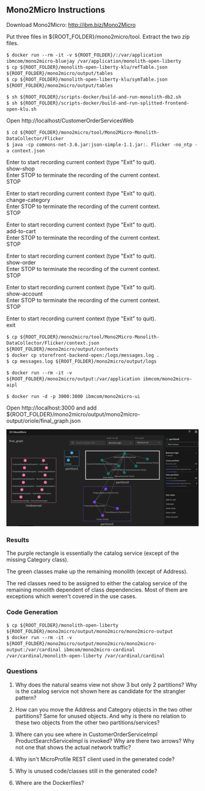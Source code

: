 ## Mono2Micro Instructions

Download Mono2Micro: http://ibm.biz/Mono2Micro 

Put three files in ${ROOT_FOLDER}/mono2micro/tool. Extract the two zip files.

```
$ docker run --rm -it -v ${ROOT_FOLDER}/:/var/application ibmcom/mono2micro-bluejay /var/application/monolith-open-liberty
$ cp ${ROOT_FOLDER}/monolith-open-liberty-klu/refTable.json ${ROOT_FOLDER}/mono2micro/output/tables
$ cp ${ROOT_FOLDER}/monolith-open-liberty-klu/symTable.json ${ROOT_FOLDER}/mono2micro/output/tables
```

```
$ sh ${ROOT_FOLDER}/scripts-docker/build-and-run-monolith-db2.sh
$ sh ${ROOT_FOLDER}/scripts-docker/build-and-run-splitted-frontend-open-klu.sh
```

Open http://localhost/CustomerOrderServicesWeb

```
$ cd ${ROOT_FOLDER}/mono2micro/tool/Mono2Micro-Monolith-DataCollector/Flicker
$ java -cp commons-net-3.6.jar:json-simple-1.1.jar:. Flicker -no_ntp -a context.json
```

Enter <Label> to start recording current context (type "Exit" to quit).  
show-shop  
Enter STOP to terminate the recording of the current context.  
STOP  

Enter <Label> to start recording current context (type "Exit" to quit).  
change-category  
Enter STOP to terminate the recording of the current context.  
STOP 

Enter <Label> to start recording current context (type "Exit" to quit).  
add-to-cart  
Enter STOP to terminate the recording of the current context.  
STOP  

Enter <Label> to start recording current context (type "Exit" to quit).  
show-order  
Enter STOP to terminate the recording of the current context.  
STOP  

Enter <Label> to start recording current context (type "Exit" to quit).  
show-account  
Enter STOP to terminate the recording of the current context.  
STOP
     
Enter <Label> to start recording current context (type "Exit" to quit).  
exit

```
$ cp ${ROOT_FOLDER}/mono2micro/tool/Mono2Micro-Monolith-DataCollector/Flicker/context.json ${ROOT_FOLDER}/mono2micro/output/contexts
$ docker cp storefront-backend-open:/logs/messages.log .
$ cp messages.log ${ROOT_FOLDER}/mono2micro/output/logs
```

```
$ docker run --rm -it -v ${ROOT_FOLDER}/mono2micro/output:/var/application ibmcom/mono2micro-aipl
```

```
$ docker run -d -p 3000:3000 ibmcom/mono2micro-ui
```

Open http://localhost:3000 and add ${ROOT_FOLDER}/mono2micro/output/mono2micro-output/oriole/final_graph.json

<kbd><img src="../documentation/mono2mircro-3-partitions-1.png" /></kbd>

### Results

The purple rectangle is essentially the catalog service (except of the missing Category class).

The green classes make up the remaining monolith (except of Address).

The red classes need to be assigned to either the catalog service of the remaining monolith dependent of class dependencies. Most of them are exceptions which weren't covered in the use cases.

### Code Generation

```
$ cp ${ROOT_FOLDER}/monolith-open-liberty ${ROOT_FOLDER}/mono2micro/output/mono2micro/mono2micro-output
$ docker run --rm -it -v ${ROOT_FOLDER}/mono2micro/output/mono2micro/mono2micro-output:/var/cardinal ibmcom/mono2micro-cardinal /var/cardinal/monolith-open-liberty /var/cardinal/cardinal
```

### Questions

1. Why does the natural seams view not show 3 but only 2 partitions? Why is the catalog service not shown here as candidate for the strangler pattern?

2. How can you move the Address and Category objects in the two other partitions? Same for unused objects. And why is there no relation to these two objects from the other two partitions/services?

3. Where can you see where in CustomerOrderServiceImpl ProductSearchServiceImpl is invoked? Why are there two arrows? Why not one that shows the actual network traffic?

4. Why isn't MicroProfile REST client used in the generated code?

5. Why is unused code/classes still in the generated code?

6. Where are the Dockerfiles?

